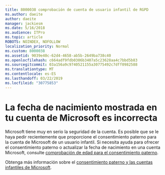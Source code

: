 ```yaml
---
title: 8000038 comprobación de cuenta de usuario infantil de RGPD
ms.author: daeite
author: daeite
manager: jackiesm
ms.date: 5/16/2018
ms.audience: ITPro
ms.topic: article
ROBOTS: NOINDEX, NOFOLLOW
localization_priority: Normal
ms.custom: 8000038
ms.assetid: 9039e40c-62d4-4658-ab5b-2649ba738c40
ms.openlocfilehash: c664adf9fdb0306b3407a5c23628aa4c7bbd5b83
ms.sourcegitcommit: 03a156a9c9740521155a30775492c7dff0982588
ms.translationtype: MT
ms.contentlocale: es-ES
ms.lasthandoff: 03/22/2019
ms.locfileid: "30775853"
---
```

# <a name="date-of-birth-displayed-in-your-microsoft-account-is-incorrect"></a>La fecha de nacimiento mostrada en tu cuenta de Microsoft es incorrecta

Microsoft tiene muy en serio la seguridad de la cuenta. Es posible que se le haya pedir recientemente que proporcione el consentimiento paterno para la cuenta de Microsoft de un usuario infantil. Si necesita ayuda para ofrecer el consentimiento paterno o actualizar la fecha de nacimiento en una cuenta Microsoft, consulte [comprobación de edad para el consentimiento paterno](https://go.microsoft.com/fwlink/p/?linkid=874364).
  
Obtenga más información sobre el [consentimiento paterno y las cuentas infantiles de Microsoft](https://go.microsoft.com/fwlink/p/?linkid=874365).
  

